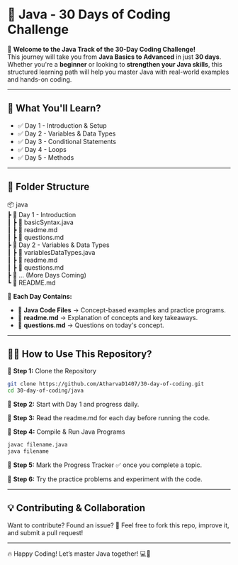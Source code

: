 # 🚀 Java - 30 Days of Coding Challenge

🎯 **Welcome to the Java Track of the 30-Day Coding Challenge!**  
This journey will take you from **Java Basics to Advanced** in just **30 days**. Whether you're a **beginner** or looking to **strengthen your Java skills**, this structured learning path will help you master Java with real-world examples and hands-on coding.

---

## 📌 **What You'll Learn?**

- ✅ Day 1 - Introduction & Setup
- ✅ Day 2 - Variables & Data Types
- ✅ Day 3 - Conditional Statements
- ✅ Day 4 - Loops
- ✅ Day 5 - Methods

---

## 📂 **Folder Structure**

📦 java <br>
┣ 📂 Day 1 - Introduction <br>
┃ ┣ 📜 basicSyntax.java <br>
┃ ┣ 📜 readme.md <br>
┃ ┣ 📜 questions.md <br>
┣ 📂 Day 2 - Variables & Data Types <br>
┃ ┣ 📜 variablesDataTypes.java <br>
┃ ┣ 📜 readme.md <br>
┃ ┣ 📜 questions.md <br>
┣ 📂 ... (More Days Coming) <br>
┗ 📜 README.md <br>

📌 **Each Day Contains:**

- 📜 **Java Code Files** → Concept-based examples and practice programs.
- 📄 **readme.md** → Explanation of concepts and key takeaways.
- 📜 **questions.md** → Questions on today's concept.

---

## 🏃‍♂️ **How to Use This Repository?**

📌 **Step 1:** Clone the Repository

```bash
git clone https://github.com/AtharvaD1407/30-day-of-coding.git
cd 30-day-of-coding/java
```

📌 **Step 2:** Start with Day 1 and progress daily.

📌 **Step 3:** Read the readme.md for each day before running the code.

📌 **Step 4:** Compile & Run Java Programs

```bash
javac filename.java
java filename
```

📌 **Step 5:** Mark the Progress Tracker ✅ once you complete a topic.

📌 **Step 6:** Try the practice problems and experiment with the code.

---

## 💡 Contributing & Collaboration

Want to contribute? Found an issue? 🤔
Feel free to fork this repo, improve it, and submit a pull request!

---

🔥 Happy Coding! Let’s master Java together! 💻🚀
